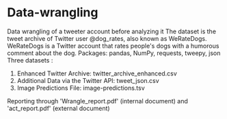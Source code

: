 # Data-wrangling
Data wrangling of a tweeter account before analyzing it 
The dataset is the tweet archive of Twitter user @dog_rates, also known as WeRateDogs. WeRateDogs is a Twitter account that rates people's dogs with a humorous comment about the dog.
Packages: pandas, NumPy, requests, tweepy, json
Three datasets : 
1. Enhanced Twitter Archive: twitter_archive_enhanced.csv
2. Additional Data via the Twitter API: tweet_json.csv
3. Image Predictions File: image-predictions.tsv

Reporting through 'Wrangle_report.pdf' (internal document) and 'act_report.pdf' (external document)
